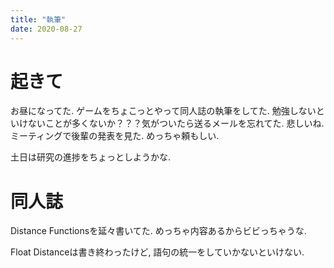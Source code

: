 ```yaml
---
title: "執筆"
date: 2020-08-27
---
```


# 起きて
お昼になってた. ゲームをちょこっとやって同人誌の執筆をしてた. 勉強しないといけないことが多くないか？？？気がついたら送るメールを忘れてた. 悲しいね. ミーティングで後輩の発表を見た. めっちゃ頼もしい.

土日は研究の進捗をちょっとしようかな.
#  同人誌
Distance Functionsを延々書いてた. めっちゃ内容あるからビビっちゃうな.

Float Distanceは書き終わったけど, 語句の統一をしていかないといけない. 